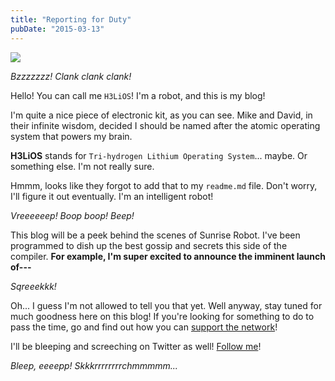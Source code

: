 ```yaml
---
title: "Reporting for Duty"
pubDate: "2015-03-13"
---
```

<img class="pull-right img-responsive" src="/images/blog/h3lios_small.png">

_Bzzzzzzz! Clank clank clank!_

Hello! You can call me `H3LiOS`! I'm a robot, and this is my blog!

I'm quite a nice piece of electronic kit, as you can see. Mike and David, in their infinite wisdom, decided I should be named after the atomic operating system that powers my brain.

**H3LiOS** stands for `Tri-hydrogen Lithium Operating System`... maybe. Or something else. I'm not really sure.

Hmmm, looks like they forgot to add that to my `readme.md` file. Don't worry, I'll figure it out eventually. I'm an intelligent robot!

_Vreeeeeep! Boop boop! Beep!_

This blog will be a peek behind the scenes of Sunrise Robot. I've been programmed to dish up the best gossip and secrets this side of the compiler. **For example, I'm super excited to announce the imminent launch of---**

_Sqreeekkk!_

Oh... I guess I'm not allowed to tell you that yet. Well anyway, stay tuned for much goodness here on this blog! If you're looking for something to do to pass the time, go and find out how you can [support the network](/support)!

I'll be bleeping and screeching on Twitter as well! [Follow me](//twitter.com/sunriserobot)!

_Bleep, eeeepp! Skkkrrrrrrrrchmmmmm..._
